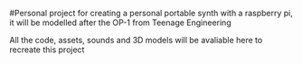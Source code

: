 #Personal project for creating a personal portable synth with a raspberry pi, it will be modelled after the OP-1 from Teenage Engineering

All the code, assets, sounds and 3D models will be avaliable here to recreate this project
